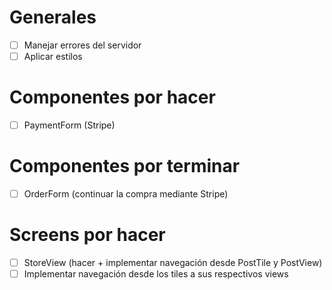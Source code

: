 # Generales
- [ ] Manejar errores del servidor
- [ ] Aplicar estilos

# Componentes por hacer
- [ ] PaymentForm (Stripe)

# Componentes por terminar
- [ ] OrderForm (continuar la compra mediante Stripe)

# Screens por hacer
- [ ] StoreView (hacer + implementar navegación desde PostTile y PostView)
- [ ] Implementar navegación desde los tiles a sus respectivos views